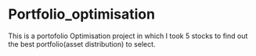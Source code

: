 # Portfolio_optimisation
This is a portofolio Optimisation project in which I took 5 stocks to find out the best portfolio(asset distribution) to select.
